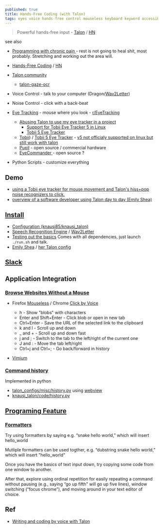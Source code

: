 ```yaml
---
published: true
title: Hands-Free Coding (with Talon)
tags: eyes voice hands-free control mouseless keyboard keyword accessibility
---
```

> Powerful hands-free input - [Talon](https://talonvoice.com/) / [HN](https://news.ycombinator.com/item?id=18793378)

see also
- [Programming with chronic pain ](https://news.ycombinator.com/item?id=43084350) - rest is not going to heal shit, most probably. Stretching and working out the area will.
- [Hands-Free Coding](https://www.joshwcomeau.com/blog/hands-free-coding/) / [HN](https://news.ycombinator.com/item?id=35998716)
- [Talon community](https://github.com/DashingDevelopers/talon-community-linux-dev)
	- [talon-gaze-ocr](https://github.com/wolfmanstout/talon-gaze-ocr)

- Voice Control - talk to your computer (Dragon/[Wav2Letter](https://github.com/facebookresearch/wav2letter))
- Noise Control - click with a back-beat
- [Eye Tracking](https://www.youtube.com/watch?v=VMNsU7rrjRI) - mouse where you look - [r/EyeTracking](https://www.reddit.com/r/EyeTracking/)
	- [Abusing Talon to use my eye tracker in a project](https://ntietz.com/blog/abusing-talon-eyetracker/)
    	- [Support for Tobii Eye Tracker 5 in Linux](https://github.com/opentrack/opentrack/issues/1918)
        - [Tobii 5 Eye Tracker](https://talon.wiki/quickstart/hardware/tobii_5/)
	- [Tobii](https://www.microsoft.com/en-us/p/tobii-eye-tracker-4c/8nrkslb6l3m4?activetab=pivot:overviewtab)) / [Tobii 5 Eye Tracker](https://talon.wiki/tobii_5/) - [v5 not officialy supported on linux but still work with talon](https://www.reddit.com/r/EyeTracking/comments/r0sczn/mouse_movement_replacement_on_linux/)
	- [Pupil](https://github.com/pupil-labs/pupil) - open source / commercial hardware
    - [EyeCommander ](https://github.com/AceCentre/EyeCommander) - open source ?
- Python Scripts - customize everything

## Demo
- [using a Tobii eye tracker for mouse movement and Talon's hiss+pop noise recognizers to click.](https://www.youtube.com/watch?v=i6_fdMtmv6c)
- [overview of a software developer using Talon day to day (Emily Shea)](https://www.deconstructconf.com/2019/emily-shea-voice-driven-development)

## [Install](https://talon.wiki/getting_started/)
- [Configuration (knausj85/knausj_talon)](https://talon.wiki/getting_started/#configuration)
- [Speech Recognition Engine](https://talon.wiki/getting_started/#speech-recognition-engine) / [Wav2Letter](https://talonvoice.com/docs/#wav2letter-setup)
- [Testing out the basics](https://talon.wiki/getting_started/#testing-out-the-basics) Comes with all dependencies, just launch `./run.sh` and talk.
- [Emily Shea](https://whalequench.club/blog/2019/09/03/learning-to-speak-code.html) / [her Talon config](https://github.com/2shea/talon_configs)

## [Slack](https://app.slack.com/client/T7FPSMV8F/C7ENXA7C4/thread/C9MBPTXD4-1585332125.019400?cdn_fallback=2)

## Application Integration
### [Browse Websites Without a Mouse](https://www.techjunkie.com/browse-web-without-mouse/)
- Firefox [Mouseless](https://addons.mozilla.org/en-US/firefox/addon/mouseless-plugin/) / Chrome [Click by Voice](https://github.com/mdbridge/click-by-voice)
	- h - Show "blobs" with characters
	- Enter and Shift+Enter - Click blob or open in new tab
	- Ctrl+Enter - Save the URL of the selected link to the clipboard
	- k and l - Scroll up and down
	- _ and + - Scroll up and down fast
	- j and ; - Switch to the tab to the left/right of the current one
	- J and : - Move the tab left/right
	- Ctrl+j and Ctrl+; - Go back/forward in history

- [Vimium](https://news.ycombinator.com/item?id=28045342)

### [Command history](https://www.youtube.com/watch?v=RA0idiJkZOg)
Implemented in python
- [talon_configs/misc/history.py](https://github.com/2shea/talon_configs/blob/91146558abe0fe0d460dfb05c3daf694649de59f/misc/history.py) using [webview](https://pypi.org/project/pywebview/)
- [knausj_talon/code/history.py](https://github.com/knausj85/knausj_talon/blob/d8eb8fd6cb0dff36d70f5243ac2da257f2bfeb12/code/history.py)

## [Programing Feature](https://github.com/joshwcomeau/talon-commands#getting-started-with-talon-for-coding-with-this-depot)
### [Formatters](https://github.com/knausj85/knausj_talon/blob/master/code/formatters.py#L102)
Try using formatters by saying e.g. “snake hello world,” which will insert hello_world

Mutliple formatters can be used togther, e.g. “dubstring snake hello world,” which will insert "hello_world"

Once you have the basics of text input down, try copying some code from one window to another.

After that, explore using ordinal repetition for easily repeating a command without pausing (e.g., saying “go up fifth” will go up five lines), window switching (“focus chrome”), and moving around in your text editor of choice.

## Ref
- [Writing and coding by voice with Talon](https://news.ycombinator.com/item?id=18793378)
